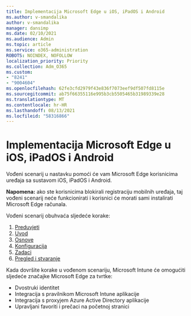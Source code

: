 ```yaml
---
title: Implementacija Microsoft Edge u iOS, iPadOS i Android
ms.author: v-smandalika
author: v-smandalika
manager: dansimp
ms.date: 02/10/2021
ms.audience: Admin
ms.topic: article
ms.service: o365-administration
ROBOTS: NOINDEX, NOFOLLOW
localization_priority: Priority
ms.collection: Adm_O365
ms.custom:
- "8241"
- "9004604"
ms.openlocfilehash: 62fe3cfd2979f43e836f7073eef9df507fd8115e
ms.sourcegitcommit: ab75f66355116e995b3cb5505465b31989339e28
ms.translationtype: MT
ms.contentlocale: hr-HR
ms.lasthandoff: 08/13/2021
ms.locfileid: "58316866"
---
```

# <a name="deploy-microsoft-edge-to-ios-ipados-and-android"></a>Implementacija Microsoft Edge u iOS, iPadOS i Android

Vođeni scenarij u nastavku pomoći će vam Microsoft Edge korisnicima uređaja sa sustavom iOS, iPadOS i Android.

**Napomena:** ako ste korisnicima blokirali registraciju mobilnih uređaja, taj vođeni scenarij neće funkcionirati i korisnici će morati sami instalirati Microsoft Edge računala.

Vođeni scenarij obuhvaća sljedeće korake:

1. [Preduvjeti](https://docs.microsoft.com/mem/intune/fundamentals/guided-scenarios-edge#prerequisites)
2. [Uvod](https://docs.microsoft.com/mem/intune/fundamentals/guided-scenarios-edge#step-1---introduction)
3. [Osnove](https://docs.microsoft.com/mem/intune/fundamentals/guided-scenarios-edge#step-2---basics)
4. [Konfiguracija](https://docs.microsoft.com/mem/intune/fundamentals/guided-scenarios-edge#step-3---configuration)
5. [Zadaci](https://docs.microsoft.com/mem/intune/fundamentals/guided-scenarios-edge#step-4---assignments)
6. [Pregled i stvaranje](https://docs.microsoft.com/mem/intune/fundamentals/guided-scenarios-edge#step-5---review--create)

Kada dovršite korake u vođenom scenariju, Microsoft Intune će omogućiti sljedeće značajke Microsoft Edge za tvrtke:

- Dvostruki identitet
- Integracija s pravilnikom Microsoft Intune aplikacije
- Integracija s proxyjem Azure Active Directory aplikacije
- Upravljani favoriti i prečaci na početnoj stranici
